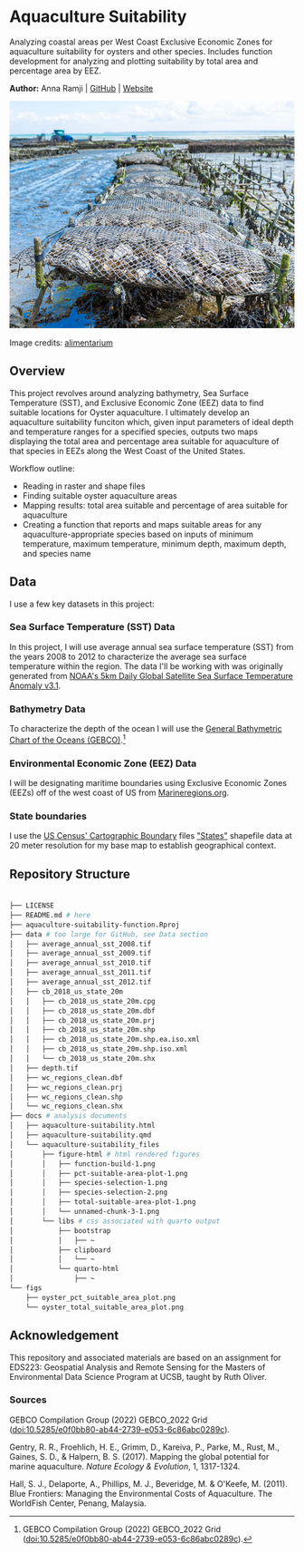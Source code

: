 # Aquaculture Suitability

Analyzing coastal areas per West Coast Exclusive Economic Zones for aquaculture suitability for oysters and other species. Includes function development for analyzing and plotting suitability by total area and percentage area by EEZ.

**Author:** Anna Ramji | [GitHub](https://github.com/a-ramji) | [Website](https://a-ramji.github.io/)

![](figs/oyster-aquaculture-image.jpeg)

Image credits: [alimentarium](https://www.alimentarium.org/en/fact-sheet/oyster)

## Overview

This project revolves around analyzing bathymetry, Sea Surface Temperature (SST), and Exclusive Economic Zone (EEZ) data to find suitable locations for Oyster aquaculture. I ultimately develop an aquaculture suitability funciton which, given input parameters of ideal depth and temperature ranges for a specified species, outputs two maps displaying the total area and percentage area suitable for aquaculture of that species in EEZs along the West Coast of the United States.

Workflow outline:
- Reading in raster and shape files
- Finding suitable oyster aquaculture areas
- Mapping results: total area suitable and percentage of area suitable for aquaculture
- Creating a function that reports and maps suitable areas for any aquaculture-appropriate species based on inputs of minimum temperature, maximum temperature, minimum depth, maximum depth, and species name 

## Data

I use a few key datasets in this project:

### Sea Surface Temperature (SST) Data

In this project, I will use average annual sea surface temperature (SST) from the years 2008 to 2012 to characterize the average sea surface temperature within the region. The data I'll be working with was originally generated from [NOAA's 5km Daily Global Satellite Sea Surface Temperature Anomaly v3.1](https://coralreefwatch.noaa.gov/product/5km/index_5km_ssta.php).

### Bathymetry Data

To characterize the depth of the ocean I will use the [General Bathymetric Chart of the Oceans (GEBCO)](https://www.gebco.net/data_and_products/gridded_bathymetry_data/#area).[^readme-1]

[^readme-1]: GEBCO Compilation Group (2022) GEBCO_2022 Grid (<doi:10.5285/e0f0bb80-ab44-2739-e053-6c86abc0289c>).

### Environmental Economic Zone (EEZ) Data

I will be designating maritime boundaries using Exclusive Economic Zones (EEZs) off of the west coast of US from [Marineregions.org](https://www.marineregions.org/eez.php).

### State boundaries

I use the [US Census' Cartographic Boundary](https://www.census.gov/geographies/mapping-files/time-series/geo/carto-boundary-file.html) files ["States"](https://www2.census.gov/geo/tiger/GENZ2018/shp/cb_2018_us_state_20m.zip) shapefile data at 20 meter resolution for my base map to establish geographical context.

## Repository Structure

``` bash

├── LICENSE
├── README.md # here
├── aquaculture-suitability-function.Rproj
├── data # too large for GitHub, see Data section
│   ├── average_annual_sst_2008.tif
│   ├── average_annual_sst_2009.tif
│   ├── average_annual_sst_2010.tif
│   ├── average_annual_sst_2011.tif
│   ├── average_annual_sst_2012.tif
│   ├── cb_2018_us_state_20m
│   │   ├── cb_2018_us_state_20m.cpg
│   │   ├── cb_2018_us_state_20m.dbf
│   │   ├── cb_2018_us_state_20m.prj
│   │   ├── cb_2018_us_state_20m.shp
│   │   ├── cb_2018_us_state_20m.shp.ea.iso.xml
│   │   ├── cb_2018_us_state_20m.shp.iso.xml
│   │   └── cb_2018_us_state_20m.shx
│   ├── depth.tif
│   ├── wc_regions_clean.dbf
│   ├── wc_regions_clean.prj
│   ├── wc_regions_clean.shp
│   └── wc_regions_clean.shx
├── docs # analysis documents
│   ├── aquaculture-suitability.html
│   ├── aquaculture-suitability.qmd
│   └── aquaculture-suitability_files
│       ├── figure-html # html rendered figures
│       │   ├── function-build-1.png
│       │   ├── pct-suitable-area-plot-1.png
│       │   ├── species-selection-1.png
│       │   ├── species-selection-2.png
│       │   ├── total-suitable-area-plot-1.png
│       │   └── unnamed-chunk-3-1.png
│       └── libs # css associated with quarto output
│           ├── bootstrap
│           │   ├── ~
│           ├── clipboard
│           │   └── ~
│           └── quarto-html
│               ├── ~
└── figs
    ├── oyster_pct_suitable_area_plot.png
    └── oyster_total_suitable_area_plot.png
```

## Acknowledgement

This repository and associated materials are based on an assignment for EDS223: Geospatial Analysis and Remote Sensing for the Masters of Environmental Data Science Program at UCSB, taught by Ruth Oliver.

### Sources 

GEBCO Compilation Group (2022) GEBCO_2022 Grid (<doi:10.5285/e0f0bb80-ab44-2739-e053-6c86abc0289c>).

Gentry, R. R., Froehlich, H. E., Grimm, D., Kareiva, P., Parke, M., Rust, M., Gaines, S. D., & Halpern, B. S. (2017). Mapping the global potential for marine aquaculture. *Nature Ecology & Evolution*, 1, 1317-1324.

Hall, S. J., Delaporte, A., Phillips, M. J., Beveridge, M. & O'Keefe, M. (2011). Blue Frontiers: Managing the Environmental Costs of Aquaculture. The WorldFish Center, Penang, Malaysia.
